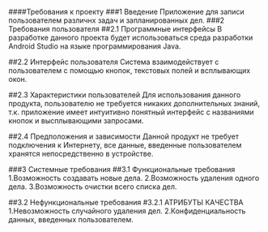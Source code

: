 ####Требования к проекту
###1 Введение
Приложение для записи пользователем различнх задач и запланированных дел.
###2 Требования пользователя
##2.1 Программные интерфейсы
В разработке данного проекта будет использоваться среда разработки Android Studio на языке программирования Java.

##2.2 Интерфейс пользователя
Система взаимодействует с пользователем с помощью кнопок, текстовых полей и всплывающих окон.

##2.3 Характеристики пользователей
Для использования данного продукта, пользователю не требуется никаких дополнительных знаний, т.к. приложение имеет интуитивно понятный интерфейс с названиями кнопок и высплывающими запросами.

##2.4 Предположения и зависимости
Данной продукт не требует подключения к Интернету, все данные, введенные пользователем хранятся непосредственно в устройстве.

###3 Системные требования
##3.1 Функциональные требования
1.Возможность создавать новые дела.
2.Возможность удаления одного дела.
3.Возможность очистки всего списка дел.

##3.2 Нефункциональные требования
#3.2.1 АТРИБУТЫ КАЧЕСТВА
1.Невозможность случайного удаления дел.
2.Конфиденциальность данных, введенных пользователем.
